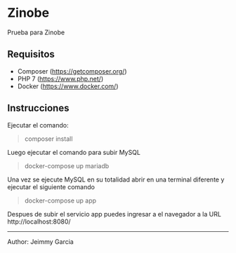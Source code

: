 # Zinobe

Prueba para Zinobe

## Requisitos

* Composer (https://getcomposer.org/)
* PHP 7 (https://www.php.net/)
* Docker (https://www.docker.com/) 

## Instrucciones

Ejecutar el comando:
> composer install

Luego ejecutar el comando para subir MySQL
> docker-compose up mariadb

Una vez se ejecute MySQL en su totalidad abrir en una terminal diferente y ejecutar 
el siguiente comando
> docker-compose up app

Despues de subir el servicio app puedes ingresar a el navegador a la URL 
http://localhost:8080/

---
Author: Jeimmy Garcia 